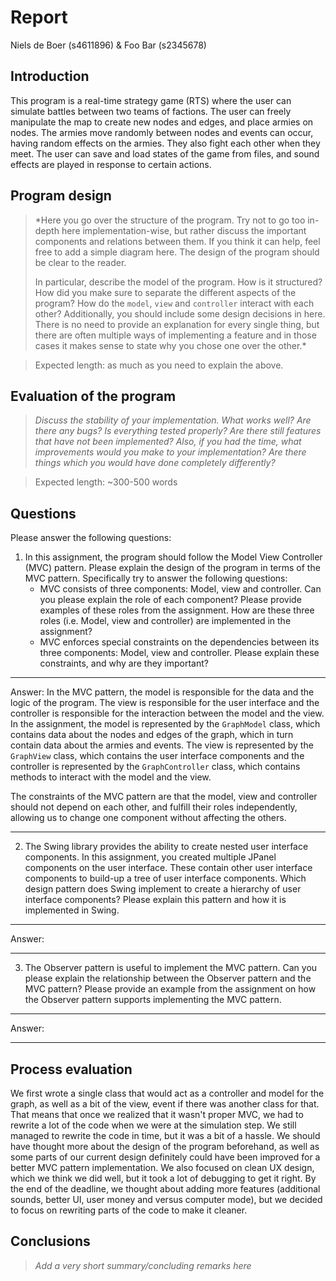 # Report

Niels de Boer (s4611896) & Foo Bar (s2345678)

## Introduction

This program is a real-time strategy game (RTS) where the user can
simulate battles between two teams of factions. The user can freely
manipulate the map to create new nodes and edges, and place armies on
nodes. The armies move randomly between nodes and events can occur,
having random effects on the armies. They also fight each other when
they meet. The user can save and load states of the game from files,
and sound effects are played in response to certain actions.

## Program design

> *Here you go over the structure of the program. Try not to go too in-depth here implementation-wise, but rather discuss the important components and relations between them. 
> If you think it can help, feel free to add a simple diagram here. The design of the program should be clear to the reader. 
> 
> In particular, describe the model of the program. How is it structured? How did you make sure to separate the different aspects of the program?
> How do the `model`, `view` and `controller` interact with each other?
> Additionally, you should include some design decisions in here. There is no need to provide an explanation for every single thing, 
> but there are often multiple ways of implementing a feature and in those cases it makes sense to state why you chose one over the other.*

> Expected length: as much as you need to explain the above.

## Evaluation of the program

> *Discuss the stability of your implementation. What works well? Are there any bugs? Is everything tested properly? Are there still features that have not been implemented? Also, if you had the time, what improvements would you make to your implementation? Are there things which you would have done completely differently?*

>Expected length: ~300-500 words

## Questions

Please answer the following questions:

1. In this assignment, the program should follow the Model View Controller (MVC) pattern. Please explain the design of the program in terms of the MVC pattern. Specifically try to answer the following questions:
   - MVC consists of three components: Model, view and controller. Can you please explain the role of each component? Please provide examples of these roles from the assignment. How are these three roles (i.e. Model, view and controller) are implemented in the assignment?
   - MVC enforces special constraints on the dependencies between its three components: Model, view and controller. Please explain these constraints, and why are they important?

___

Answer: In the MVC pattern, the model is responsible for the data and the logic of the program.
The view is responsible for the user interface and the controller is responsible for the interaction
between the model and the view. In the assignment, the model is represented by the `GraphModel` class,
which contains data about the nodes and edges of the graph, which in turn contain data about the armies
and events. The view is represented by the `GraphView` class, which contains the user interface components
and the controller is represented by the `GraphController` class, which contains methods to interact with
the model and the view.

The constraints of the MVC pattern are that the model, view and controller should not depend on each other,
and fulfill their roles independently, allowing us to change one component without affecting the others.
___

2. The Swing library provides the ability to create nested user interface components. In this assignment, you created multiple JPanel components on the user interface. These contain other user interface components to build-up a tree of user interface components.
Which design pattern does Swing implement to create a hierarchy of user interface components? Please explain this pattern and how it is implemented in Swing.

___

Answer:

___

3. The Observer pattern is useful to implement the MVC pattern. Can you please explain the relationship between the Observer pattern and the MVC pattern?
Please provide an example from the assignment on how the Observer pattern supports implementing the MVC pattern.

___

Answer:

___

## Process evaluation

We first wrote a single class that would act as a controller and model for the graph, as well as a bit of the view,
event if there was another class for that. That means that once we realized that it wasn't proper MVC, we had to
rewrite a lot of the code when we were at the simulation step. We still managed to rewrite the code in time, but it
was a bit of a hassle. We should have thought more about the design of the program beforehand, as well as some parts
of our current design definitely could have been improved for a better MVC pattern implementation. We also focused
on clean UX design, which we think we did well, but it took a lot of debugging to get it right. By the end of the
deadline, we thought about adding more features (additional sounds, better UI, user money and versus computer mode),
but we decided to focus on rewriting parts of the code to make it cleaner.


## Conclusions

> *Add a very short summary/concluding remarks here*

